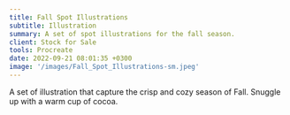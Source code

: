 ```yaml
---
title: Fall Spot Illustrations
subtitle: Illustration
summary: A set of spot illustrations for the fall season.
client: Stock for Sale
tools: Procreate
date: 2022-09-21 08:01:35 +0300
image: '/images/Fall_Spot_Illustrations-sm.jpeg'
---
```


A set of illustration that capture the crisp and cozy season of Fall. Snuggle up with a warm cup of cocoa. 